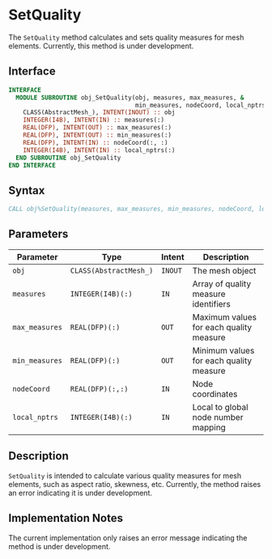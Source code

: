 # SetQuality

The `SetQuality` method calculates and sets quality measures for mesh elements. Currently, this method is under development.

## Interface

```fortran
INTERFACE
  MODULE SUBROUTINE obj_SetQuality(obj, measures, max_measures, &
                                   min_measures, nodeCoord, local_nptrs)
    CLASS(AbstractMesh_), INTENT(INOUT) :: obj
    INTEGER(I4B), INTENT(IN) :: measures(:)
    REAL(DFP), INTENT(OUT) :: max_measures(:)
    REAL(DFP), INTENT(OUT) :: min_measures(:)
    REAL(DFP), INTENT(IN) :: nodeCoord(:, :)
    INTEGER(I4B), INTENT(IN) :: local_nptrs(:)
  END SUBROUTINE obj_SetQuality
END INTERFACE
```

## Syntax

```fortran
CALL obj%SetQuality(measures, max_measures, min_measures, nodeCoord, local_nptrs)
```

## Parameters

| Parameter      | Type                   | Intent  | Description                             |
| -------------- | ---------------------- | ------- | --------------------------------------- |
| `obj`          | `CLASS(AbstractMesh_)` | `INOUT` | The mesh object                         |
| `measures`     | `INTEGER(I4B)(:)`      | `IN`    | Array of quality measure identifiers    |
| `max_measures` | `REAL(DFP)(:)`         | `OUT`   | Maximum values for each quality measure |
| `min_measures` | `REAL(DFP)(:)`         | `OUT`   | Minimum values for each quality measure |
| `nodeCoord`    | `REAL(DFP)(:,:)`       | `IN`    | Node coordinates                        |
| `local_nptrs`  | `INTEGER(I4B)(:)`      | `IN`    | Local to global node number mapping     |

## Description

`SetQuality` is intended to calculate various quality measures for mesh elements, such as aspect ratio, skewness, etc. Currently, the method raises an error indicating it is under development.

## Implementation Notes

The current implementation only raises an error message indicating the method is under development.
